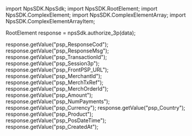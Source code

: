 import NpsSDK.NpsSdk;
import NpsSDK.RootElement;
import NpsSDK.ComplexElement;
import NpsSDK.ComplexElementArray;
import NpsSDK.ComplexElementArrayItem;

RootElement response = npsSdk.authorize_3p(data);

response.getValue("psp_ResponseCod");
response.getValue("psp_ResponseMsg");
response.getValue("psp_TransactionId");
response.getValue("psp_Session3p");
response.getValue("psp_FrontPSP_URL");
response.getValue("psp_MerchantId");
response.getValue("psp_MerchTxRef");
response.getValue("psp_MerchOrderId");
response.getValue("psp_Amount");
response.getValue("psp_NumPayments");
response.getValue("psp_Currency");
response.getValue("psp_Country");
response.getValue("psp_Product");
response.getValue("psp_PosDateTime");
response.getValue("psp_CreatedAt");

